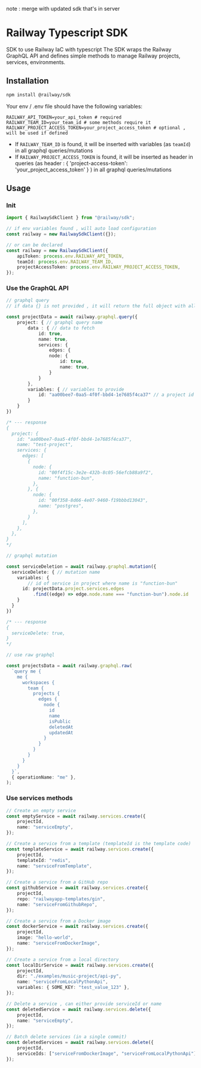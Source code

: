 note : merge with updated sdk that's in server

# Railway Typescript SDK

SDK to use Railway IaC with typescript
The SDK wraps the Railway GraphQL API and defines simple methods to manage Railway projects, services, environments.

## Installation

```bash
npm install @railway/sdk
```

Your env / .env file should have the following variables:

```env
RAILWAY_API_TOKEN=your_api_token # required
RAILWAY_TEAM_ID=your_team_id # some methods require it
RAILWAY_PROJECT_ACCESS_TOKEN=your_project_access_token # optional , will be used if defined
```

- If `RAILWAY_TEAM_ID` is found, it will be inserted with variables (as `teamId`) in all graphql queries/mutations
- If `RAILWAY_PROJECT_ACCESS_TOKEN` is found, it will be inserted as header in queries (as header : { 'project-access-token': 'your_project_access_token' } ) in all graphql queries/mutations

## Usage

### Init

```typescript
import { RailwaySdkClient } from "@railway/sdk";

// if env variables found , will auto load configuration
const railway = new RailwaySdkClient({});

// or can be declared
const railway = new RailwaySdkClient({
	apiToken: process.env.RAILWAY_API_TOKEN,
	teamId: process.env.RAILWAY_TEAM_ID,
	projectAccessToken: process.env.RAILWAY_PROJECT_ACCESS_TOKEN,
});
```

### Use the GraphQL API

```typescript
// graphql query
// if data {} is not provided , it will return the full object with all toplevel fields

const projectData = await railway.graphql.query({
    project: { // graphql query name
        data : { // data to fetch
            id: true,
            name: true,
            services: {
                edges: {
                node: {
                    id: true,
                    name: true,
                }
            }
        },
        variables: { // variables to provide
            id: "aa00bee7-0aa5-4f0f-bbd4-1e7685f4ca37" // a project id
        }
    }
})

/* --- response
{
  project: {
    id: "aa00bee7-0aa5-4f0f-bbd4-1e7685f4ca37",
    name: "test-project",
    services: {
      edges: [
        {
          node: {
            id: "00f4f15c-3e2e-432b-8c05-56efcb88a9f2",
            name: "function-bun",
          },
        }, {
          node: {
            id: "00f358-8d66-4e07-9460-f19bbbd13043",
            name: "postgres",
          },
        }
      ],
    },
  },
}
*/

// graphql mutation

const serviceDeletion = await railway.graphql.mutation({
  serviceDelete: { // mutation name
    variables: {
        // id of service in project where name is "function-bun"
      id: projectData.project.services.edges
          .find((edge) => edge.node.name === "function-bun").node.id
    }
  }
})

/* --- response
{
  serviceDelete: true,
}
*/

// use raw graphql

const projectsData = await railway.graphql.raw(
  `query me {
    me {
      workspaces {
        team {
          projects {
            edges {
              node {
                id
                name
                isPublic
                deletedAt
                updatedAt
              }
            }
          }
        }
      }
    }
  }`,
  { operationName: "me" },
);
```

### Use services methods

```typescript
// Create an empty service
const emptyService = await railway.services.create({
	projectId,
	name: "serviceEmpty",
});

// Create a service from a template (templateId is the template code)
const templateService = await railway.services.create({
	projectId,
	templateId: "redis",
	name: "serviceFromTemplate",
});

// Create a service from a GitHub repo
const githubService = await railway.services.create({
	projectId,
	repo: "railwayapp-templates/gin",
	name: "serviceFromGithubRepo",
});

// Create a service from a Docker image
const dockerService = await railway.services.create({
	projectId,
	image: "hello-world",
	name: "serviceFromDockerImage",
});

// Create a service from a local directory
const localDirService = await railway.services.create({
	projectId,
	dir: "./examples/music-project/api-py",
	name: "serviceFromLocalPythonApi",
	variables: { SOME_KEY: "test_value_123" },
});

// Delete a service , can either provide serviceId or name
const deletedService = await railway.services.delete({
	projectId,
	name: "serviceEmpty",
});

// Batch delete services (in a single commit)
const deletedServices = await railway.services.delete({
	projectId,
	serviceIds: ["serviceFromDockerImage", "serviceFromLocalPythonApi"],
});
```
